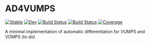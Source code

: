 # AD4VUMPS

[![Stable](https://img.shields.io/badge/docs-stable-blue.svg)](https://tangwei94.github.io/AD4VUMPS.jl/stable/)
[![Dev](https://img.shields.io/badge/docs-dev-blue.svg)](https://tangwei94.github.io/AD4VUMPS.jl/dev/)
[![Build Status](https://github.com/tangwei94/AD4VUMPS.jl/actions/workflows/CI.yml/badge.svg?branch=main)](https://github.com/tangwei94/AD4VUMPS.jl/actions/workflows/CI.yml?query=branch%3Amain)
[![Build Status](https://app.travis-ci.com/tangwei94/AD4VUMPS.jl.svg?branch=main)](https://app.travis-ci.com/tangwei94/AD4VUMPS.jl)
[![Coverage](https://codecov.io/gh/tangwei94/AD4VUMPS.jl/branch/main/graph/badge.svg)](https://codecov.io/gh/tangwei94/AD4VUMPS.jl)

A minimal implementation of automatic differentiation for VUMPS and VOMPS (to do)
